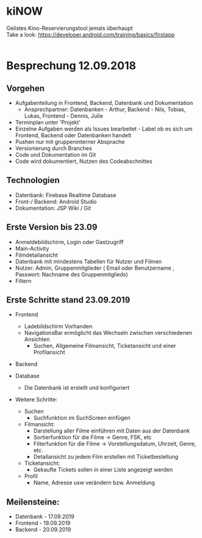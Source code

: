 # kiNOW
Geilstes Kino-Reservierungstool jemals überhaupt
<br>
Take a look: https://developer.android.com/training/basics/firstapp <br><br>
# Besprechung 12.09.2018

## Vorgehen

- Aufgabenteilung in Frontend, Backend, Datenbank und Dokumentation
  - Ansprechpartner: Datenbanken - Arthur, Backend - Nils, Tobias, Lukas, Frontend - Dennis, Julie
- Terminplan unter 'Projekt'
- Einzelne Aufgaben werden als Issues bearbeitet - Label ob es sich um Frontend, Backend oder Datenbanken handelt
- Pushen nur mit gruppeninterner Absprache
- Versionierung durch Branches
- Code und Dokumentation im Git
- Code wird dokumentiert, Nutzen des Codeabschnittes

## Technologien

- Datenbank: Firebase Realtime Database
- Front-/ Backend: Android Studio
- Dokumentation: JSP Wiki / Git

## Erste Version bis 23.09

- Anmeldebildschirm, Login oder Gastzugriff
- Main-Activity
- Filmdetailansicht
- Datenbank mit mindestens Tabellen für Nutzer und Filmen
- Nutzer: Admin, Gruppenmitglieder ( Email oder Benutzername , Passwort: Nachname des Gruppenmitglieds)
- Filtern

## Erste Schritte stand 23.09.2019
- Frontend 
  - Ladebildschirm Vorhanden 
  - NavigationsBar ermöglicht das Wechseln zwischen verschiedenen Ansichten 
    - Suchen, Allgemeine Filmansicht, Ticketansicht und einer Profilansicht

- Backend 
    
- Database
   - Die Datenbank ist erstellt und konfiguriert

- Weitere Schritte:
  - Suchen 
    - Suchfunktion im SuchScreen einfügen 
  - Filmansicht:
    - Darstellung aller Filme einführen mit Daten aus der Datenbank
    - Sortierfunktion für die Filme -> Genre, FSK, etc
    - Filterfunktion für die Filme -> Vorstellungsdatum, Uhrzeit, Genre, etc.
    - Detailansicht zu jedem Film erstellen mit Ticketbestellung
  - Ticketansicht:
    - Gekaufte Tickets sollen in einer Liste angezeigt werden
  - Profil
    - Name, Adresse usw verändern bzw. Anmeldung
## Meilensteine: 
- Datenbank - 17.09.2019
- Frontend - 19.09.2019
- Backend - 20.09.2019
